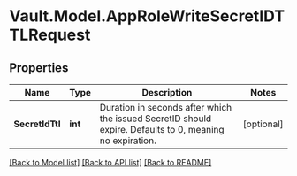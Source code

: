 # Vault.Model.AppRoleWriteSecretIDTTLRequest

## Properties

Name | Type | Description | Notes
------------ | ------------- | ------------- | -------------
**SecretIdTtl** | **int** | Duration in seconds after which the issued SecretID should expire. Defaults to 0, meaning no expiration. | [optional] 

[[Back to Model list]](../README.md#documentation-for-models) [[Back to API list]](../README.md#documentation-for-api-endpoints) [[Back to README]](../README.md)

